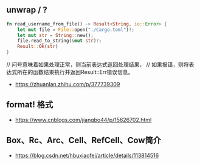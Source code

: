 ## unwrap / ?
```rust
fn read_username_from_file() -> Result<String, io::Error> {
    let mut file = File::open("./Cargo.toml")?;
    let mut str = String::new();
    file.read_to_string(&mut str)?;
    Result::Ok(str)
}
```
// 问号意味着如果处理正常，则当前表达式返回处理结果，
// 如果报错，则将表达式所在的函数结束执行并返回Result::Err错误信息。

- https://zhuanlan.zhihu.com/p/377739309

## format! 格式

- https://www.cnblogs.com/jiangbo44/p/15626702.html

## Box、Rc、Arc、Cell、RefCell、Cow简介

- https://blog.csdn.net/hbuxiaofei/article/details/113814516